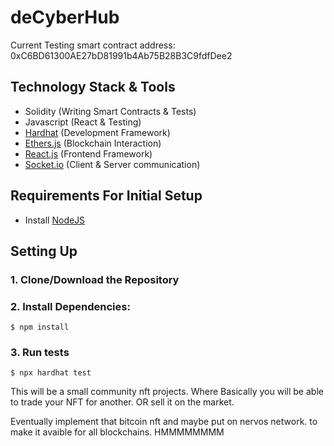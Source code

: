 # deCyberHub

Current Testing smart contract address: 0xC6BD61300AE27bD81991b4Ab75B28B3C9fdfDee2

## Technology Stack & Tools

- Solidity (Writing Smart Contracts & Tests)
- Javascript (React & Testing)
- [Hardhat](https://hardhat.org/) (Development Framework)
- [Ethers.js](https://docs.ethers.io/v5/) (Blockchain Interaction)
- [React.js](https://reactjs.org/) (Frontend Framework)
- [Socket.io](https://socket.io/) (Client & Server communication)

## Requirements For Initial Setup
- Install [NodeJS](https://nodejs.org/en/)

## Setting Up
### 1. Clone/Download the Repository

### 2. Install Dependencies:
`$ npm install`

### 3. Run tests
`$ npx hardhat test`

This will be a small community nft projects. Where Basically you will be able to trade your NFT for another. OR sell it on the market. 

Eventually implement that bitcoin nft and maybe put on nervos network. to make it avaible for all blockchains. HMMMMMMMM
